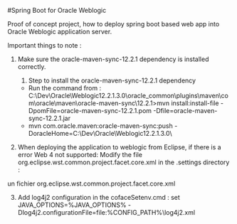 #Spring Boot for Oracle Weblogic

Proof of concept project, how to deploy spring boot based web app into Oracle Weblogic application server. 

Important things to note :

1. Make sure the oracle-maven-sync-12.2.1 dependency is installed correctly. 
	1) Step to install the oracle-maven-sync-12.2.1 dependency
	
	-  Run the command from : C:\Dev\Oracle\Weblogic12.2.1.3.0\oracle_common\plugins\maven\com\oracle\maven\oracle-maven-sync\12.2.1>mvn install:install-file -DpomFile=oracle-maven-sync-12.2.1.pom -Dfile=oracle-maven-sync-12.2.1.jar
	- mvn com.oracle.maven:oracle-maven-sync:push -DoracleHome=C:\Dev\Oracle\Weblogic12.2.1.3.0\
	
2. When deploying the application to weblogic from Eclipse, if there is a error Web 4 not supported:
Modify the file org.eclipse.wst.common.project.facet.core.xml in the .settings directory :
<installed facet="jst.web" version="3.0"/>

un fichier org.eclipse.wst.common.project.facet.core.xml

3. Add log4j2 configuration in the cofaceSetenv.cmd :
set JAVA_OPTIONS=%JAVA_OPTIONS% -Dlog4j2.configurationFile=file:%CONFIG_PATH%\log4j2.xml